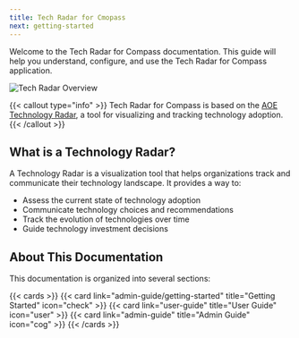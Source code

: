 ```yaml
---
title: Tech Radar for Cmopass
next: getting-started
---
```


Welcome to the Tech Radar for Compass documentation. This guide will help you understand, configure, and use the Tech Radar for Compass application.

 <img src="/images/tech-radar-overview.png" alt="Tech Radar Overview" class="hx-w-full hx-rounded-lg hx-shadow-lg">
 
{{< callout type="info" >}}
Tech Radar for Compass is based on the [AOE Technology Radar](https://www.aoe.com/techradar/), a tool for visualizing and tracking technology adoption.
{{< /callout >}}

## What is a Technology Radar?

A Technology Radar is a visualization tool that helps organizations track and communicate their technology landscape. It provides a way to:

- Assess the current state of technology adoption
- Communicate technology choices and recommendations
- Track the evolution of technologies over time
- Guide technology investment decisions

## About This Documentation

This documentation is organized into several sections:

{{< cards >}}
  {{< card link="admin-guide/getting-started" title="Getting Started" icon="check" >}}
  {{< card link="user-guide" title="User Guide" icon="user" >}}
  {{< card link="admin-guide" title="Admin Guide" icon="cog" >}}
{{< /cards >}}
